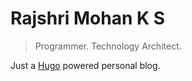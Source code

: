 # Rajshri Mohan K S

> Programmer. Technology Architect.

Just a [Hugo][hugo] powered personal blog.

[hugo]: https://gohugo.io
